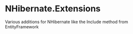 NHibernate.Extensions
=====================

Various additions for NHibernate like the Include method from EntityFramework
